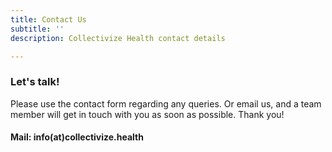 ```yaml
---
title: Contact Us
subtitle: ''
description: Collectivize Health contact details

---
```

### Let's talk!

Please use the contact form regarding any queries. Or email us, and a team member will get in touch with you as soon as possible. Thank you!

#### **Mail: info(at)collectivize.health**